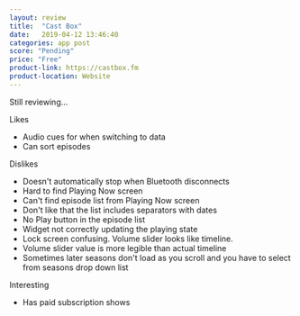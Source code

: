 ```yaml
---
layout: review
title:  "Cast Box"
date:   2019-04-12 13:46:40
categories: app post
score: "Pending"
price: "Free"
product-link: https://castbox.fm
product-location: Website
---
```

Still reviewing...

Likes
- Audio cues for when switching to data
- Can sort episodes

Dislikes
- Doesn't automatically stop when Bluetooth disconnects
- Hard to find Playing Now screen
- Can't find episode list from Playing Now screen
- Don't like that the list includes separators with dates
- No Play button in the episode list
- Widget not correctly updating the playing state
- Lock screen confusing. Volume slider looks like timeline.
- Volume slider value is more legible than actual timeline
- Sometimes later seasons don't load as you scroll and you have to select from seasons drop down list

Interesting
- Has paid subscription shows